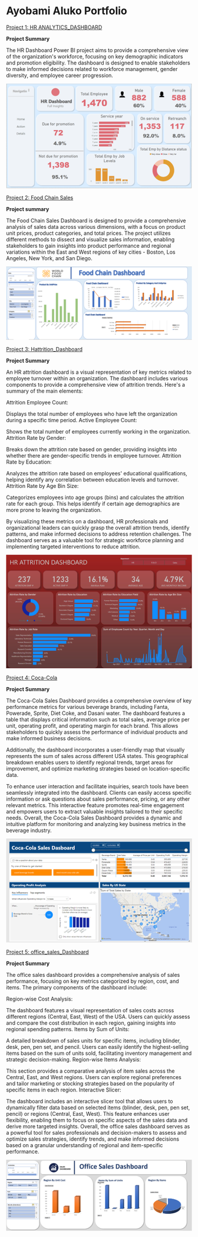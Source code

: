 # Ayobami Aluko Portfolio

[Project 1: HR ANALYTICS_DASHBOARD](https://github.com/israel2rise/Ayobami_Data)

**Project Summary**

The HR Dashboard Power BI project aims to provide a comprehensive view of the organization's workforce, focusing on key demographic indicators and promotion eligibility. The dashboard is designed to enable stakeholders to make informed decisions related to workforce management, gender diversity, and employee career progression.

![ANALYTICS_DASHBOARD](ANALYTICS_DASHBOARD.PNG)

[Project 2: Food Chain Sales](https://github.com/israel2rise/Ayobami_Data)

**Project summary**

The Food Chain Sales Dashboard is designed to provide a comprehensive analysis of sales data across various dimensions, with a focus on product unit prices, product categories, and total prices. The project utilizes different methods to dissect and visualize sales information, enabling stakeholders to gain insights into product performance and regional variations within the East and West regions of key cities - Boston, Los Angeles, New York, and San Diego.

![Food_Chain_Dashboard](Food_Chain_Dashboard.PNG)


[Project 3: Hattrition_Dashboard](https://github.com/israel2rise/Ayobami_Data)

**Project Summary**


An HR attrition dashboard is a visual representation of key metrics related to employee turnover within an organization. The dashboard includes various components to provide a comprehensive view of attrition trends.
Here's a summary of the main elements:

Attrition Employee Count:

Displays the total number of employees who have left the organization during a specific time period.
Active Employee Count:

Shows the total number of employees currently working in the organization.
Attrition Rate by Gender:

Breaks down the attrition rate based on gender, providing insights into whether there are gender-specific trends in employee turnover.
Attrition Rate by Education:

Analyzes the attrition rate based on employees' educational qualifications, helping identify any correlation between education levels and turnover.
Attrition Rate by Age Bin Size:

Categorizes employees into age groups (bins) and calculates the attrition rate for each group. This helps identify if certain age demographics are more prone to leaving the organization.

By visualizing these metrics on a dashboard, HR professionals and organizational leaders can quickly grasp the overall attrition trends, identify patterns, and make informed decisions to address retention challenges. The dashboard serves as a valuable tool for strategic workforce planning and implementing targeted interventions to reduce attrition.

![Hattrition_Dashboard](Hattrition_Dashboard.PNG)


[Project 4: Coca-Cola](https://github.com/israel2rise/Ayobami_Data)

**Project Summary**


The Coca-Cola Sales Dashboard provides a comprehensive overview of key performance metrics for various beverage brands, including Fanta, Powerade, Sprite, Diet Coke, and Dasani water. The dashboard features a table that displays critical information such as total sales, average price per unit, operating profit, and operating margin for each brand. This allows stakeholders to quickly assess the performance of individual products and make informed business decisions.

Additionally, the dashboard incorporates a user-friendly map that visually represents the sum of sales across different USA states. This geographical breakdown enables users to identify regional trends, target areas for improvement, and optimize marketing strategies based on location-specific data.

To enhance user interaction and facilitate inquiries, search tools have been seamlessly integrated into the dashboard. Clients can easily access specific information or ask questions about sales performance, pricing, or any other relevant metrics. This interactive feature promotes real-time engagement and empowers users to extract valuable insights tailored to their specific needs. Overall, the Coca-Cola Sales Dashboard provides a dynamic and intuitive platform for monitoring and analyzing key business metrics in the beverage industry.

![Coca-Cola](Coca-Cola.PNG)

[Project 5: office_sales_Dashboard](https://github.com/israel2rise/Ayobami_Data)

**Project Summary**

The office sales dashboard provides a comprehensive analysis of sales performance, focusing on key metrics categorized by region, cost, and items. The primary components of the dashboard include:

Region-wise Cost Analysis:

The dashboard features a visual representation of sales costs across different regions (Central, East, West) of the USA.
Users can quickly assess and compare the cost distribution in each region, gaining insights into regional spending patterns.
Items by Sum of Units:

A detailed breakdown of sales units for specific items, including blinder, desk, pen, pen set, and pencil.
Users can easily identify the highest-selling items based on the sum of units sold, facilitating inventory management and strategic decision-making.
Region-wise Items Analysis:

This section provides a comparative analysis of item sales across the Central, East, and West regions.
Users can explore regional preferences and tailor marketing or stocking strategies based on the popularity of specific items in each region.
Interactive Slicer:

The dashboard includes an interactive slicer tool that allows users to dynamically filter data based on selected items (blinder, desk, pen, pen set, pencil) or regions (Central, East, West).
This feature enhances user flexibility, enabling them to focus on specific aspects of the sales data and derive more targeted insights.
Overall, the office sales dashboard serves as a powerful tool for sales professionals and decision-makers to assess and optimize sales strategies, identify trends, and make informed decisions based on a granular understanding of regional and item-specific performance.

![office_sales_Dashboard](office_sales_Dashboard.PNG)


